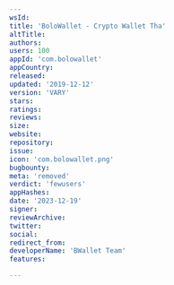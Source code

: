 ```yaml
---
wsId: 
title: 'BoloWallet - Crypto Wallet Tha'
altTitle: 
authors: 
users: 100
appId: 'com.bolowallet'
appCountry: 
released: 
updated: '2019-12-12'
version: 'VARY'
stars: 
ratings: 
reviews: 
size: 
website: 
repository: 
issue: 
icon: 'com.bolowallet.png'
bugbounty: 
meta: 'removed'
verdict: 'fewusers'
appHashes: 
date: '2023-12-19'
signer: 
reviewArchive: 
twitter: 
social: 
redirect_from: 
developerName: 'BWallet Team'
features: 

---
```



